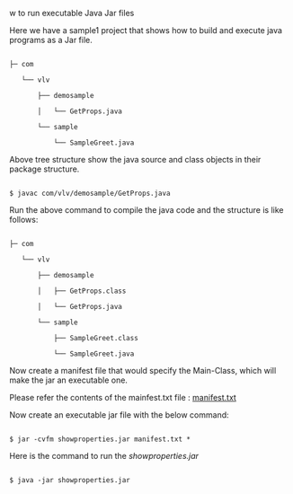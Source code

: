 
w to run executable Java Jar files



Here we have a sample1 project that shows how to build and execute java programs as a Jar file.



```.

├─ com

   └── vlv

       ├── demosample

       │   └── GetProps.java

       └── sample

           └── SampleGreet.java

```

Above tree structure show the java source and class objects in their package structure.

```

$ javac com/vlv/demosample/GetProps.java

```

Run the above command to compile the java code and the structure is like follows:



```

├─ com

   └── vlv

       ├── demosample

       │   ├── GetProps.class

       │   └── GetProps.java

       └── sample

           ├── SampleGreet.class

           └── SampleGreet.java

```



Now create a manifest file that would specify the Main-Class, which will make the jar an executable one.



Please refer the contents of the mainfest.txt file : [manifest.txt](https://github.com/vlvanchin/testbed/blob/master/java/sample1/manifest.txt)



Now create an executable jar file with the below command:

```

$ jar -cvfm showproperties.jar manifest.txt *

```



Here is the command to run the *showproperties.jar* 



```

$ java -jar showproperties.jar

```

